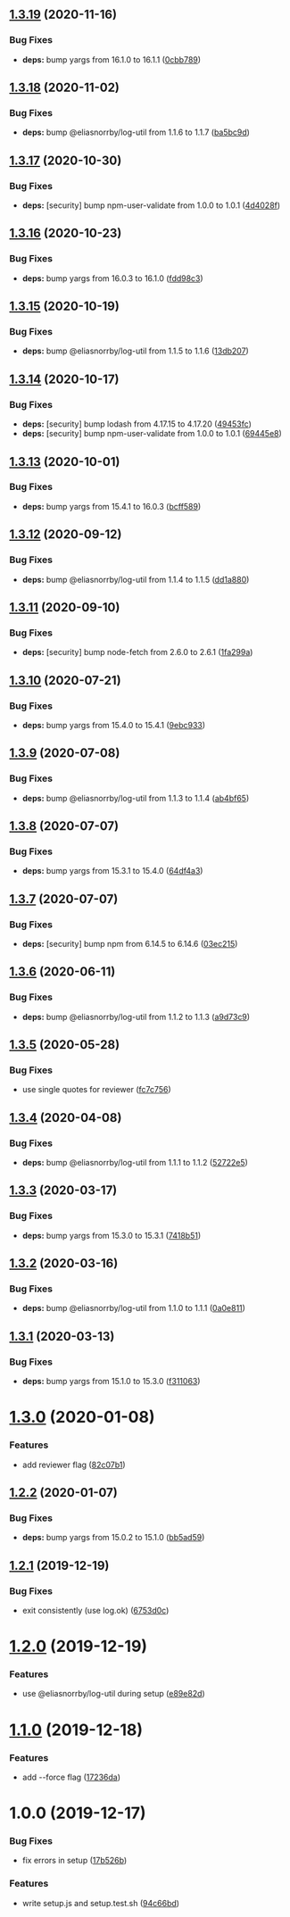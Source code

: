 ## [1.3.19](https://github.com/eliasnorrby/dependabot-config/compare/v1.3.18...v1.3.19) (2020-11-16)


### Bug Fixes

* **deps:** bump yargs from 16.1.0 to 16.1.1 ([0cbb789](https://github.com/eliasnorrby/dependabot-config/commit/0cbb789cd1fd0860df35e6674bd48e014145350a))

## [1.3.18](https://github.com/eliasnorrby/dependabot-config/compare/v1.3.17...v1.3.18) (2020-11-02)


### Bug Fixes

* **deps:** bump @eliasnorrby/log-util from 1.1.6 to 1.1.7 ([ba5bc9d](https://github.com/eliasnorrby/dependabot-config/commit/ba5bc9d9d25fc3599d823f30e14f3bc97c18663d))

## [1.3.17](https://github.com/eliasnorrby/dependabot-config/compare/v1.3.16...v1.3.17) (2020-10-30)


### Bug Fixes

* **deps:** [security] bump npm-user-validate from 1.0.0 to 1.0.1 ([4d4028f](https://github.com/eliasnorrby/dependabot-config/commit/4d4028f2b72b34d069645846932e3a437502d352))

## [1.3.16](https://github.com/eliasnorrby/dependabot-config/compare/v1.3.15...v1.3.16) (2020-10-23)


### Bug Fixes

* **deps:** bump yargs from 16.0.3 to 16.1.0 ([fdd98c3](https://github.com/eliasnorrby/dependabot-config/commit/fdd98c34c9db29faa6287739847b04842e40669b))

## [1.3.15](https://github.com/eliasnorrby/dependabot-config/compare/v1.3.14...v1.3.15) (2020-10-19)


### Bug Fixes

* **deps:** bump @eliasnorrby/log-util from 1.1.5 to 1.1.6 ([13db207](https://github.com/eliasnorrby/dependabot-config/commit/13db207026e59988a8ae3070615d2be702d3b904))

## [1.3.14](https://github.com/eliasnorrby/dependabot-config/compare/v1.3.13...v1.3.14) (2020-10-17)


### Bug Fixes

* **deps:** [security] bump lodash from 4.17.15 to 4.17.20 ([49453fc](https://github.com/eliasnorrby/dependabot-config/commit/49453fcda4d5f25b728dec5ceabbfa7f440684cb))
* **deps:** [security] bump npm-user-validate from 1.0.0 to 1.0.1 ([69445e8](https://github.com/eliasnorrby/dependabot-config/commit/69445e824c3f488d54e1872acc1c3dc6f8bf7412))

## [1.3.13](https://github.com/eliasnorrby/dependabot-config/compare/v1.3.12...v1.3.13) (2020-10-01)


### Bug Fixes

* **deps:** bump yargs from 15.4.1 to 16.0.3 ([bcff589](https://github.com/eliasnorrby/dependabot-config/commit/bcff5890410cc5e0b8e333bcfd239a22004e3efb))

## [1.3.12](https://github.com/eliasnorrby/dependabot-config/compare/v1.3.11...v1.3.12) (2020-09-12)


### Bug Fixes

* **deps:** bump @eliasnorrby/log-util from 1.1.4 to 1.1.5 ([dd1a880](https://github.com/eliasnorrby/dependabot-config/commit/dd1a8808698321e238bc263dff81589c0c2c2f46))

## [1.3.11](https://github.com/eliasnorrby/dependabot-config/compare/v1.3.10...v1.3.11) (2020-09-10)


### Bug Fixes

* **deps:** [security] bump node-fetch from 2.6.0 to 2.6.1 ([1fa299a](https://github.com/eliasnorrby/dependabot-config/commit/1fa299ad7639d870bcb9ce591165c8c191b6dffe))

## [1.3.10](https://github.com/eliasnorrby/dependabot-config/compare/v1.3.9...v1.3.10) (2020-07-21)


### Bug Fixes

* **deps:** bump yargs from 15.4.0 to 15.4.1 ([9ebc933](https://github.com/eliasnorrby/dependabot-config/commit/9ebc9332bf351ec7eeb52f34ad118404369fcd81))

## [1.3.9](https://github.com/eliasnorrby/dependabot-config/compare/v1.3.8...v1.3.9) (2020-07-08)


### Bug Fixes

* **deps:** bump @eliasnorrby/log-util from 1.1.3 to 1.1.4 ([ab4bf65](https://github.com/eliasnorrby/dependabot-config/commit/ab4bf65b1ad2a69c206fa9867a2db859d2e62eda))

## [1.3.8](https://github.com/eliasnorrby/dependabot-config/compare/v1.3.7...v1.3.8) (2020-07-07)


### Bug Fixes

* **deps:** bump yargs from 15.3.1 to 15.4.0 ([64df4a3](https://github.com/eliasnorrby/dependabot-config/commit/64df4a3dbe0fa0e9c008e4fd82f6a5cb5d9f6733))

## [1.3.7](https://github.com/eliasnorrby/dependabot-config/compare/v1.3.6...v1.3.7) (2020-07-07)


### Bug Fixes

* **deps:** [security] bump npm from 6.14.5 to 6.14.6 ([03ec215](https://github.com/eliasnorrby/dependabot-config/commit/03ec215a3d2819391803fc11c379db9428ffd97a))

## [1.3.6](https://github.com/eliasnorrby/dependabot-config/compare/v1.3.5...v1.3.6) (2020-06-11)


### Bug Fixes

* **deps:** bump @eliasnorrby/log-util from 1.1.2 to 1.1.3 ([a9d73c9](https://github.com/eliasnorrby/dependabot-config/commit/a9d73c97b3f601b888485830fbaa53a429e1ce34))

## [1.3.5](https://github.com/eliasnorrby/dependabot-config/compare/v1.3.4...v1.3.5) (2020-05-28)


### Bug Fixes

* use single quotes for reviewer ([fc7c756](https://github.com/eliasnorrby/dependabot-config/commit/fc7c756496b73d47f3acc1e5562c229464f2a7de))

## [1.3.4](https://github.com/eliasnorrby/dependabot-config/compare/v1.3.3...v1.3.4) (2020-04-08)


### Bug Fixes

* **deps:** bump @eliasnorrby/log-util from 1.1.1 to 1.1.2 ([52722e5](https://github.com/eliasnorrby/dependabot-config/commit/52722e535d97949fa47de41870870316ebf7c9ff))

## [1.3.3](https://github.com/eliasnorrby/dependabot-config/compare/v1.3.2...v1.3.3) (2020-03-17)


### Bug Fixes

* **deps:** bump yargs from 15.3.0 to 15.3.1 ([7418b51](https://github.com/eliasnorrby/dependabot-config/commit/7418b51ec80c2033cce756f238492284457debe1))

## [1.3.2](https://github.com/eliasnorrby/dependabot-config/compare/v1.3.1...v1.3.2) (2020-03-16)


### Bug Fixes

* **deps:** bump @eliasnorrby/log-util from 1.1.0 to 1.1.1 ([0a0e811](https://github.com/eliasnorrby/dependabot-config/commit/0a0e81196312e6657fb686f8ef90dc5e8b2924c0))

## [1.3.1](https://github.com/eliasnorrby/dependabot-config/compare/v1.3.0...v1.3.1) (2020-03-13)


### Bug Fixes

* **deps:** bump yargs from 15.1.0 to 15.3.0 ([f311063](https://github.com/eliasnorrby/dependabot-config/commit/f3110632e06252e1a45169b48407c4d8d9357133))

# [1.3.0](https://github.com/eliasnorrby/dependabot-config/compare/v1.2.2...v1.3.0) (2020-01-08)


### Features

* add reviewer flag ([82c07b1](https://github.com/eliasnorrby/dependabot-config/commit/82c07b18dc387499b8d342ee6ac3cb3ad3c40696))

## [1.2.2](https://github.com/eliasnorrby/dependabot-config/compare/v1.2.1...v1.2.2) (2020-01-07)


### Bug Fixes

* **deps:** bump yargs from 15.0.2 to 15.1.0 ([bb5ad59](https://github.com/eliasnorrby/dependabot-config/commit/bb5ad5904c0b1a6b0787bed80e092c693dd502ca))

## [1.2.1](https://github.com/eliasnorrby/dependabot-config/compare/v1.2.0...v1.2.1) (2019-12-19)


### Bug Fixes

* exit consistently (use log.ok) ([6753d0c](https://github.com/eliasnorrby/dependabot-config/commit/6753d0c42afe50af2b48270846b5955fcf1677d3))

# [1.2.0](https://github.com/eliasnorrby/dependabot-config/compare/v1.1.0...v1.2.0) (2019-12-19)


### Features

* use @eliasnorrby/log-util during setup ([e89e82d](https://github.com/eliasnorrby/dependabot-config/commit/e89e82d8a16a1a1e47637c7100c864134a3d487d))

# [1.1.0](https://github.com/eliasnorrby/dependabot-config/compare/v1.0.0...v1.1.0) (2019-12-18)


### Features

* add --force flag ([17236da](https://github.com/eliasnorrby/dependabot-config/commit/17236da784f8cc948ec0e4f4ba8503a27cdb6823))

# 1.0.0 (2019-12-17)


### Bug Fixes

* fix errors in setup ([17b526b](https://github.com/eliasnorrby/dependabot-config/commit/17b526b67f1e50a0948cfdb12fb9fcd925878310))


### Features

* write setup.js and setup.test.sh ([94c66bd](https://github.com/eliasnorrby/dependabot-config/commit/94c66bd336e7bc260525f4543e3aa8154593317b))
